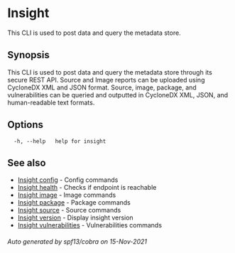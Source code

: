 # Insight

This CLI is used to post data and query the metadata store.

## <a id='synopsis'></a>Synopsis

This CLI is used to post data and query the metadata store through its secure REST API.
Source and Image reports can be uploaded using CycloneDX XML and JSON format.
Source, image, package, and vulnerabilities can be queried and outputted in CycloneDX XML, JSON, and human-readable text formats.

## <a id='options'></a>Options

```
  -h, --help   help for insight
```

## <a id='see-also'></a>See also

* [Insight config](insight_config.md)	 - Config commands
* [Insight health](insight_health.md)	 - Checks if endpoint is reachable
* [Insight image](insight_image.md)	 - Image commands
* [Insight package](insight_package.md)	 - Package commands
* [Insight source](insight_source.md)	 - Source commands
* [Insight version](insight_version.md)	 - Display insight version
* [Insight vulnerabilities](insight_vulnerabilities.md)	 - Vulnerabilities commands

###### Auto generated by spf13/cobra on 15-Nov-2021
